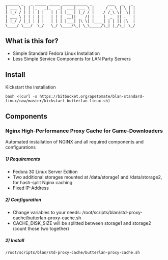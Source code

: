```shell
______ _   _ _____ _____ ___________ _       ___   _   _
| ___ \ | | |_   _|_   _|  ___| ___ \ |     / _ \ | \ | |
| |_/ / | | | | |   | | | |__ | |_/ / |    / /_\ \|  \| |
| ___ \ | | | | |   | | |  __||    /| |    |  _  || . ` |
| |_/ / |_| | | |   | | | |___| |\ \| |____| | | || |\  |
\____/ \___/  \_/   \_/ \____/\_| \_\_____/\_| |_/\_| \_/
```
## What is this for?

* Simple Standard Fedora Linux Installation
* Less Simple Service Components for LAN Party Servers

## Install
Kickstart the installation
```shell
bash <(curl -s https://bitbucket.org/apetomate/blan-standard-linux/raw/master/kickstart-butterlan-linux.sh)
```
## Components
### Nginx High-Performance Proxy Cache for Game-Downloaders
Automated installation of NGINX and all required components and configurations
##### 1) Requirements
* Fedora 30 Linux Server Edition
* Two additional storages mounted at /data/storage1 and /data/storage2, for hash-split Nginx caching
* Fixed IP-Address
##### 2) Configuration
* Change variables to your needs: /root/scripts/blan/std-proxy-cache/butterlan-proxy-cache.sh
* CACHE_DISK_SIZE will be splitted between storage1 and storage2 (count those two together)
##### 2) Install
```shell
/root/scripts/blan/std-proxy-cache/butterlan-proxy-cache.sh
```
